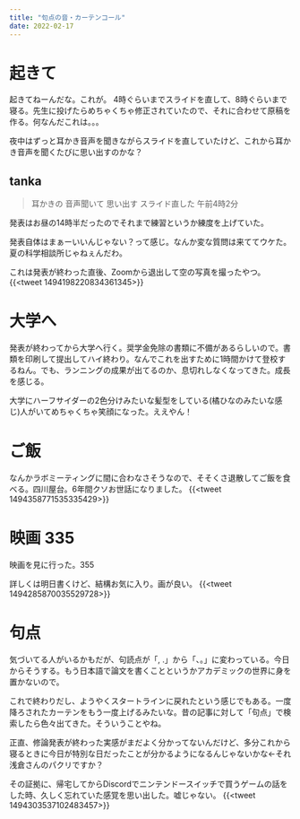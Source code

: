 ```yaml
---
title: "句点の音・カーテンコール"
date: 2022-02-17
---
```


# 起きて
起きてねーんだな。これが。
4時ぐらいまでスライドを直して、8時ぐらいまで寝る。先生に投げたらめちゃくちゃ修正されていたので、それに合わせて原稿を作る。何なんだこれは。。。

夜中はずっと耳かき音声を聞きながらスライドを直していたけど、これから耳かき音声を聞くたびに思い出すのかな？

## tanka

> 耳かきの 音声聞いて 思い出す スライド直した 午前4時2分

発表はお昼の14時半だったのでそれまで練習というか練度を上げていた。

発表自体はまぁーいいんじゃない？って感じ。なんか変な質問は来ててウケた。夏の科学相談所じゃねぇんだわ。

これは発表が終わった直後、Zoomから退出して空の写真を撮ったやつ。
{{<tweet 1494198220834361345>}}
# 大学へ
発表が終わってから大学へ行く。奨学金免除の書類に不備があるらしいので。書類を印刷して提出してハイ終わり。なんでこれを出すために1時間かけて登校するねん。でも、ランニングの成果が出てるのか、息切れしなくなってきた。成長を感じる。

大学にハーフサイダーの2色分けみたいな髪型をしている(橘ひなのみたいな感じ)人がいてめちゃくちゃ笑顔になった。ええやん！

# ご飯
なんかラボミーティングに間に合わなさそうなので、そそくさ退散してご飯を食べる。四川屋台。6年間クソお世話になりました。
{{<tweet 1494358771535335429>}}

# 映画 335
映画を見に行った。355

詳しくは明日書くけど、結構お気に入り。画が良い。
{{<tweet 1494285870035529728>}}
# 句点
気づいてる人がいるかもだが、句読点が「, .」から「、。」に変わっている。今日からそうする。もう日本語で論文を書くことというかアカデミックの世界に身を置かないので。

これで終わりだし、ようやくスタートラインに戻れたという感じでもある。一度降ろされたカーテンをもう一度上げるみたいな。昔の記事に対して「句点」で検索したら色々出てきた。そういうことやね。

正直、修論発表が終わった実感がまだよく分かってないんだけど、多分これから寝るときに今日が特別な日だったことが分かるようになるんじゃないかな←それ浅倉さんのパクリですか？

その証拠に、帰宅してからDiscordでニンテンドースイッチで買うゲームの話をした時、久しく忘れていた感覚を思い出した。嘘じゃない。
{{<tweet 1494303537102483457>}}